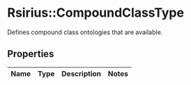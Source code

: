 # Rsirius::CompoundClassType

Defines compound class ontologies that are available.

## Properties
Name | Type | Description | Notes
------------ | ------------- | ------------- | -------------


